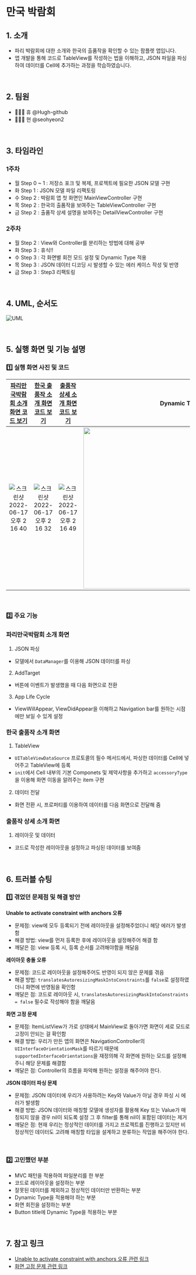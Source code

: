# 만국 박람회

## 1. 소개
- 파리 박람회에 대한 소개와 한국의 출품작을 확인할 수 있는 팜플렛 앱입니다.
- 앱 개발을 통해 코드로 TableView를 작성하는 법을 이해하고, JSON 파일을 파싱하여 데이터를 Cell에 추가하는 과정을 학습하였습니다.  

<br>

## 2. 팀원
- 🙋🏻‍♂️ 휴 @Hugh-github
- 🙋🏻‍♀️ 현 @seohyeon2

<br>

## 3. 타임라인
### 1주차
- 월 Step 0 ~ 1 : 저장소 포크 및 복제, 프로젝트에 필요한 JSON 모델 구현
- 화 Step 1 : JSON 모델 파일 리팩토링
- 수 Step 2 : 박람회 앱 첫 화면인 MainViewController 구현
- 목 Step 2 : 한국의 출품작을 보여주는 TableViewController 구현
- 금 Step 2 : 출품작 상세 설명을 보여주는 DetailViewController 구현

### 2주차
- 월 Step 2 : View와 Controller를 분리하는 방법에 대해 공부
- 화 Step 3 : 휴식!!
- 수 Step 3 : 각 화면별 회전 모드 설정 및 Dynamic Type 적용
- 목 Step 3 : JSON 데이터 디코딩 시 발생할 수 있는 에러 케이스 작성 및 반영
- 금 Step 3 : Step3 리팩토링
<br>

## 4. UML, 순서도
![UML](https://user-images.githubusercontent.com/50102522/175472687-32dc7cba-cd46-4861-af0d-bb6eba3e6293.png)



<br>

## 5. 실행 화면 및 기능 설명
### 1️⃣ 실행 화면 사진 및 코드
|[파리만국박람회 소개 화면 코드 보기](https://github.com/Hugh-github/ios-exposition-universelle/blob/Step2/Expo1900/Expo1900/Controller/MainViewController.swift)|[한국 출품작 소개 화면 코드 보기](https://github.com/Hugh-github/ios-exposition-universelle/blob/Step2/Expo1900/Expo1900/Controller/ItemListViewController.swift)|[출품작 상세 소개 화면 코드 보기](https://github.com/Hugh-github/ios-exposition-universelle/blob/Step2/Expo1900/Expo1900/Controller/DetailViewController.swift)|Dynamic Type 적용 화면|
|:--:|:--:|:--:|:--:|
|![스크린샷 2022-06-17 오후 2 16 40](https://user-images.githubusercontent.com/50102522/174239413-e47d3df1-ca9a-499a-9b92-ca7b7559c75b.png)|![스크린샷 2022-06-17 오후 2 16 32](https://user-images.githubusercontent.com/50102522/174239434-f8f6b5cb-6c24-4e37-82d6-159f662d84f2.png)|![스크린샷 2022-06-17 오후 2 16 49](https://user-images.githubusercontent.com/50102522/174239460-f1b09bb5-ec27-465e-a4c0-4fd7728c619b.png)| <img src="https://user-images.githubusercontent.com/102569735/175462914-11578d53-dd92-437a-92e5-c81de62b9973.gif" width="600" height="440"/> | 

<br>

### 2️⃣ 주요 기능

### 파리만국박람회 소개 화면
1. JSON 파싱
  - 모델에서 `DataManager`를 이용해 JSON 데이터를 파싱 
2. AddTarget
  - 버튼에 이벤트가 발생했을 때 다음 화면으로 전환
3. App Life Cycle
  -  ViewWillAppear, ViewDidAppear을 이해하고 Navigation bar를 원하는 시점에만 보일 수 있게 설정

### 한국 출품작 소개 화면
1. TableView
  - `UITableViewDataSource` 프로토콜의 필수 메서드에서, 파싱한 데이터를 Cell에 넣어주고 TableView에 등록
  - `init`에서 Cell 내부의 기본 Componets 및 제약사항을 추가하고 `accessoryType`을 이용해 화면 이동을 알려주는 item 구현
2. 데이터 전달
  - 화면 전환 시, 프로퍼티를 이용하여 데이터를 다음 화면으로 전달해 줌

### 출품작 상세 소개 화면
1. 레이아웃 및 데이터
  - 코드로 작성한 레이아웃을 설정하고 파싱된 데이터를 보여줌 

<br>

## 6. 트러블 슈팅
### 1️⃣ 겪었던 문제점 및 해결 방안
**Unable to activate constraint with anchors 오류**
- 문제점: view에 모두 등록되기 전에 레이아웃을 설정해주었더니 헤당 에러가 발생함
- 해결 방법: view를 먼저 등록한 후에 레이아웃을 설정해주어 해결 함
- 깨달은 점: view 등록 시, 등록 순서를 고려해야함을 깨달음 

**레이아웃 충돌 오류**
- 문제점: 코드로 레이아웃을 설정해주어도 반영이 되지 않은 문제를 겪음
- 해결 방법: `translatesAutoresizingMaskIntoConstraints`를 `false`로 설정하였더니 화면에 반영됨을 확인함
- 깨달은 점: 코드로 레이아웃 시, `translatesAutoresizingMaskIntoConstraints = false` 필수로 작성해야 함을 깨달음

**화면 고정 문제**
- 문제점: ItemListView가 가로 상태에서 MainView로 돌아가면 화면이 세로 모드로 고정이 안되는 걸 확인함
- 해결 방법: 우리가 만든 앱의 화면은 NavigationController의 `UIInterfaceOrientationMask`를 따르기 때문에 `supportedInterfaceOrientations`을 재정의해 각 화면에 원하는 모드를 설정해 주니 해당 문제를 해결함
- 깨달은 점: Controller의 흐름을 파악해 원하는 설정을 해주어야 한다. 

**JSON 데이터 파싱 문제**
- 문제점: JSON 데이터에 우리가 사용하려는 Key와 Value가 아닐 경우 파싱 시 에러가 발생함
- 해결 방법: JSON 데이터와 매칭할 모델에 생성자를 활용해 Key 또는 Value가 매칭되지 않을 경우 nil이 되도록 설정 그 후 filter를 통해 nil이 포함된 데이터는 제거
- 깨달은 점: 현재 우리는 정상적인 데이터를 가지고 프로젝트를 진행하고 있지만 비정상적인 데이터도 고려해 매칭할 타입을 설계하고 분류하는 작업을 해주어야 한다.
<br>

### 2️⃣ 고민했던 부분
- MVC 패턴을 적용하여 파일분리를 한 부분
- 코드로 레이아웃을 설정하는 부분
- 잘못된 데이터를 제외하고 정상적인 데이터만 반환하는 부분
- Dynamic Type을 적용해야 하는 부분
- 화면 회전을 설정하는 부분
- Button title에 Dynamic Type을 적용하는 부분
<br>

##  7. 참고 링크
- [Unable to activate constraint with anchors 오류 관련 링크](https://velog.io/@lina0322/iOSSwift-Unable-to-activate-constraint-with-anchors-%EC%98%A4%EB%A5%98-addSubview)
- [화면 고정 문제 관련 링크](https://velog.io/@wonhee010/%ED%8A%B9%EC%A0%95-ViewController%EC%97%90%EC%84%9C-%ED%99%94%EB%A9%B4-%ED%9A%8C%EC%A0%84-%EC%B2%98%EB%A6%AC)
